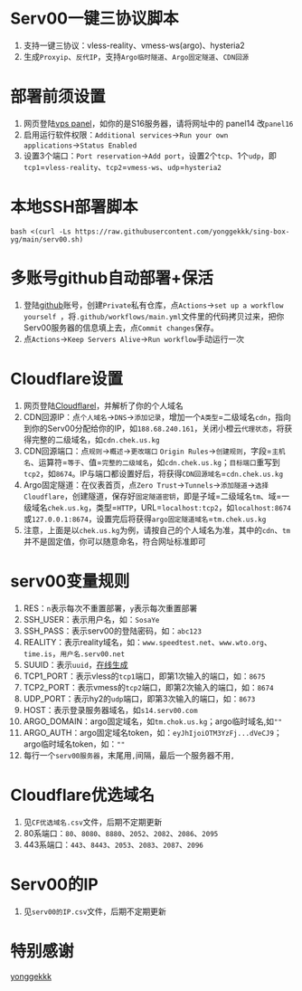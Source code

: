 # Serv00一键三协议脚本

1. 支持一键三协议：vless-reality、vmess-ws(argo)、hysteria2
2. 生成`Proxyip`、`反代IP`，支持`Argo临时隧道`、`Argo固定隧道`、`CDN回源`

# 部署前须设置

1. 网页登陆[vps panel](https://panel14.serv00.com/)，如你的是S16服务器，请将网址中的 panel14 改`panel16`
2. 启用运行软件权限：`Additional services`→`Run your own applications`→`Status Enabled`
3. 设置3个端口：`Port reservation`→`Add port`，设置2个`tcp`、1个`udp`，即`tcp1`=`vless-reality`、`tcp2`=`vmess-ws`、`udp`=`hysteria2`

# 本地SSH部署脚本

```
bash <(curl -Ls https://raw.githubusercontent.com/yonggekkk/sing-box-yg/main/serv00.sh)
```

# 多账号github自动部署+保活

1. 登陆[github](https://github.com/login)账号，创建`Private`私有仓库，点`Actions`→`set up a workflow yourself `，将`.github/workflows/main.yml`文件里的代码拷贝过来，把你Serv00服务器的信息填上去，点`Commit changes`保存。
2. 点`Actions`→`Keep Servers Alive`→`Run workflow`手动运行一次

# Cloudflare设置

1. 网页登陆[Cloudflarel](https://dash.cloudflare.com/login)，并解析了你的个人域名
2. CDN回源IP：点`个人域名`→`DNS`→`添加记录`，增加一个`A类型`=二级域名`cdn`，指向到你的Serv00分配给你的IP，如`188.68.240.161`，关闭小橙云`代理状态`，将获得完整的二级域名，如`cdn.chek.us.kg`
3. CDN回源端口：点`规则`→`概述`→`更改端口` `Origin Rules`→`创建规则`，字段=`主机名`、运算符=`等于`、值=`完整的二级域名`，如`cdn.chek.us.kg`；`目标端口`重写到`tcp2`，如`8674`。IP与端口都设置好后，将获得`CDN回源域名`=`cdn.chek.us.kg`
4. Argo固定隧道：在仪表首页，点`Zero Trust`→`Tunnels`→`添加隧道`→`选择 Cloudflare`，创建隧道，保存好`固定隧道密钥`，即是子域=二级域名`tm`、域=一级域名`chek.us.kg`，类型=`HTTP`，URL=`localhost:tcp2`，如`localhost:8674`或`127.0.0.1:8674`，设置完后将获得`argo固定隧道域名`=`tm.chek.us.kg`
5. 注意，上面是以`chek.us.kg`为例，请按自己的个人域名为准，其中的`cdn`、`tm`并不是固定值，你可以随意命名，符合网址标准即可
    
# serv00变量规则

1. RES：`n`表示每次不重置部署，`y`表示每次重置部署
2. SSH_USER：表示用户名，如：`SosaYe`
3. SSH_PASS：表示serv00的登陆密码，如：`abc123`
4. REALITY：表示reality域名，如：`www.speedtest.net`、`www.wto.org`、`time.is`，`用户名.serv00.net`
5. SUUID：表示`uuid`，[在线生成](https://1024tools.com/uuid)
6. TCP1_PORT：表示vless的`tcp1`端口，即第1次输入的端口，如：`8675`
7. TCP2_PORT：表示vmess的`tcp2`端口，即第2次输入的端口，如：`8674`
8. UDP_PORT：表示hy2的`udp`端口，即第3次输入的端口，如：`8673`
9. HOST：表示登录服务器域名，如`s14.serv00.com`
10. ARGO_DOMAIN：argo固定域名，如`tm.chok.us.kg`；argo临时域名,如`""`
11. ARGO_AUTH：argo固定域名token，如：`eyJhIjoiOTM3YzFj...dVeCJ9`；argo临时域名token，如：`""`
12. 每行一个`serv00服务器`，末尾用`,`间隔，最后一个服务器不用`,`

# Cloudflare优选域名

1. 见`CF优选域名.csv`文件，后期不定期更新
2. 80系端口：`80`、`8080`、`8880`、`2052`、`2082`、`2086`、`2095`
3. 443系端口：`443`、`8443`、`2053`、`2083`、`2087`、`2096`
   
# Serv00的IP

1. 见`serv00的IP.csv`文件，后期不定期更新
   
# 特别感谢

[yonggekkk](https://github.com/yonggekkk/)
